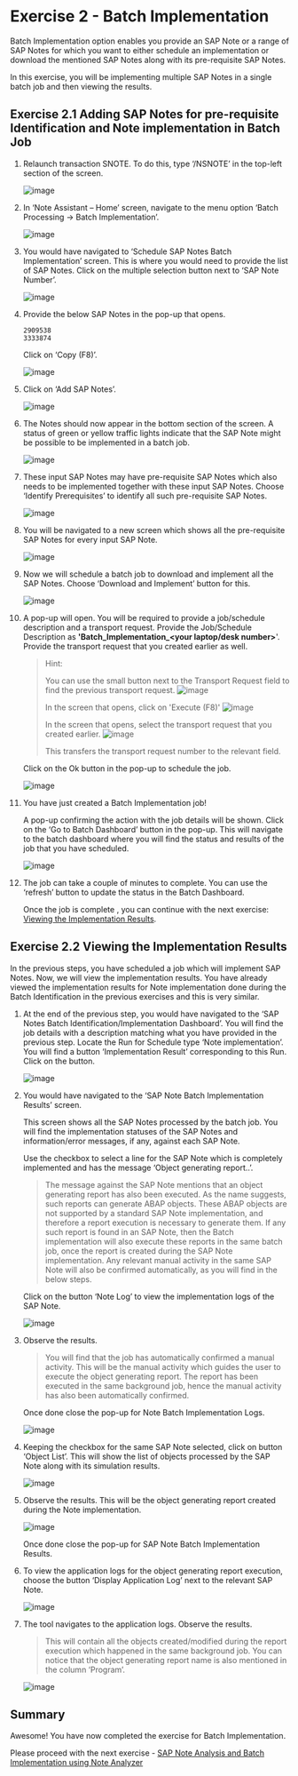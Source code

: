 # Exercise 2 - Batch Implementation

Batch Implementation option enables you provide an SAP Note or a range of SAP Notes for which you want to either schedule an implementation or download the mentioned SAP Notes along with its pre-requisite SAP Notes. 

In this exercise, you will be implementing multiple SAP Notes in a single batch job and then viewing the results. 


## Exercise 2.1 Adding SAP Notes for pre-requisite Identification and Note implementation in Batch Job

  1. Relaunch transaction SNOTE. To do this, type ‘/NSNOTE’ in the top-left section of the screen. 
 
     ![image](https://github.com/SAP-samples/teched2023-DT261/assets/144778626/c2fa14f8-1225-4e9b-8042-f7acef21856d)
     


  2. In ‘Note Assistant – Home’ screen, navigate to the menu option ‘Batch Processing -> Batch Implementation’.

     ![image](https://github.com/SAP-samples/teched2023-DT261/assets/144778626/6f9548d9-95f8-4535-9b3b-f827e74edd50)



     

  3.	You would have navigated to ‘Schedule SAP Notes Batch Implementation’ screen. This is where you would need to provide the list of SAP Notes.
      Click on the multiple selection button next to ‘SAP Note Number’.

        ![image](https://github.com/SAP-samples/teched2023-DT261/assets/144778626/592cab02-c05e-4381-8050-b50a948ba817)


     

  4. Provide the below SAP Notes in the pop-up that opens.

         2909538
         3333874

     Click on ‘Copy (F8)’.

     ![image](https://github.com/SAP-samples/teched2023-DT261/assets/144778626/c59b6793-f4aa-4c47-930d-cc6ce385f752)
     


5.	Click on ‘Add SAP Notes’.

      ![image](https://github.com/SAP-samples/teched2023-DT261/assets/144778626/458de81c-df88-444d-ad0a-5602714819be)

   

6.  The Notes should now appear in the bottom section of the screen. A status of green or yellow traffic lights indicate that the SAP Note might be possible to be implemented in a batch job. 

      ![image](https://github.com/SAP-samples/teched2023-DT261/assets/144778626/61577fba-1bd9-4098-a8bc-2e09d7350600)

     

7.	These input SAP Notes may have pre-requisite SAP Notes which also needs to be implemented together with these input SAP Notes. Choose ‘Identify Prerequisites’ to identify all such pre-requisite SAP Notes.

     ![image](https://github.com/SAP-samples/teched2023-DT261/assets/144778626/fa9a7ca1-ad6c-46fb-81ac-043d8bcec62d)

    

8.	You will be navigated to a new screen which shows all the pre-requisite SAP Notes for every input SAP Note.

     ![image](https://github.com/SAP-samples/teched2023-DT261/assets/144778626/9d2cb3d3-dc80-4082-a9a4-7af8a16f9e5c)

   

9.	Now we will schedule a batch job to download and implement all the SAP Notes. Choose ‘Download and Implement’ button for this.
    
    ![image](https://github.com/SAP-samples/teched2023-DT261/assets/144778626/ff16ad3d-ce78-4eae-a66a-08766e68cf12)

    

10.	A pop-up will open. You will be required to provide a job/schedule description and a transport request. Provide the Job/Schedule Description as ****'Batch_Implementation_<your laptop/desk number>****'. Provide the transport request that you created earlier as well.
    
    >Hint:
    >
    >You can use the small button next to the Transport Request field to find the previous transport request.
    >![image](https://github.com/SAP-samples/teched2023-DT261/assets/144778626/9140e83a-6796-4489-ae82-7e62d0f33070)
    >
    >In the screen that opens, click on 'Execute (F8)'
    >![image](https://github.com/SAP-samples/teched2023-DT261/assets/144778626/febb5591-a138-47c0-94e3-c844badc7276)
    >
    >In the screen that opens, select the transport request that you created earlier.
    >![image](https://github.com/SAP-samples/teched2023-DT261/assets/144778626/327d978c-f965-4e5d-907f-d859178f058b)
    >
    >This transfers the transport request number to the relevant field.



    Click on the Ok button in the pop-up to schedule the job.

   	![image](https://github.com/SAP-samples/teched2023-DT261/assets/144778626/02942442-1dc0-463b-8ecc-df44f5bfa1b4)

    

13.	You have just created a Batch Implementation job!

    A pop-up confirming the action with the job details will be shown. Click on the ‘Go to Batch Dashboard’ button in the pop-up. This will navigate to the batch dashboard where you will find the status and results of the job that you have scheduled.

    ![image](https://github.com/SAP-samples/teched2023-DT261/assets/144778626/67415c3e-1cb9-47e5-8a6b-969f8dc8be05)

    

14.	The job can take a couple of minutes to complete. You can use the ‘refresh’ button to update the status in the Batch Dashboard.

   	Once the job is complete , you can continue with the next exercise: [Viewing the Implementation Results](../ex2/README.md#exercise-22-viewing-the-implementation-results).



## Exercise 2.2 Viewing the Implementation Results

In the previous steps, you have scheduled a job which will implement SAP Notes. Now, we will view the implementation results. You have already viewed the implementation results for Note implementation done during the Batch Identification in the previous exercises and this is very similar.

1.	At the end of the previous step, you would have navigated to the ‘SAP Notes Batch Identification/Implementation Dashboard’. You will find the job details with a description matching what you have provided in the previous step. Locate the Run for Schedule type ‘Note implementation’. You will find a button ‘Implementation Result’ corresponding to this Run. Click on the button.

    ![image](https://github.com/SAP-samples/teched2023-DT261/assets/144778626/e2b42fe5-f402-4292-adb8-b2d0c0cc733a)



2.	You would have navigated to the ‘SAP Note Batch Implementation Results’ screen. 

    This screen shows all the SAP Notes processed by the batch job. You will find the implementation statuses of the SAP Notes and information/error messages, if any, against each SAP Note.

    Use the checkbox to select a line for the SAP Note which is completely implemented and has the message ‘Object generating report..’. 

    >The message against the SAP Note mentions that an object generating report has also been executed. As the name suggests, such reports can generate ABAP objects. These ABAP objects are not supported by a standard SAP Note implementation, and therefore a report execution is necessary to generate them. If any such report is found in an SAP Note, then the Batch implementation will also execute these reports in the same batch job, once the report is created during the SAP Note implementation. Any relevant manual activity in the same SAP Note will also be confirmed automatically, as you will find in the below steps.

     Click on the button ‘Note Log’ to view the implementation logs of the SAP Note.

     ![image](https://github.com/SAP-samples/teched2023-DT261/assets/144778626/4169e821-b657-417a-9661-a3921278c1b6)




3.	Observe the results.
   
   
    >You will find that the job has automatically confirmed a manual activity. This will be the manual activity which guides the user to execute the object generating report. The report has been executed in the same background job, hence the manual activity has also been automatically confirmed. 

    Once done close the pop-up for Note Batch Implementation Logs.
 
    ![image](https://github.com/SAP-samples/teched2023-DT261/assets/144778626/64aa169c-c81f-4265-a171-879776c8e9f8)




4.	Keeping the checkbox for the same SAP Note selected, click on button ‘Object List’. This will show the list of objects processed by the SAP Note along with its simulation results.

     ![image](https://github.com/SAP-samples/teched2023-DT261/assets/144778626/bc1c16f6-29af-4e1f-9de0-e744798f2cfb)




5.	Observe the results. This will be the object generating report created during the Note implementation.

     ![image](https://github.com/SAP-samples/teched2023-DT261/assets/144778626/45729576-cb04-4d3c-9022-15e8e118b9cb)


     Once done close the pop-up for SAP Note Batch Implementation Results.


6.	To view the application logs for the object generating report execution, choose the button ‘Display Application Log’ next to the relevant SAP Note.

    ![image](https://github.com/SAP-samples/teched2023-DT261/assets/144778626/d39b5c9a-25cf-486a-b869-ea2bc406b30c)




7.	The tool navigates to the application logs. Observe the results.
   
     >This will contain all the objects created/modified during the report execution which happened in the same background job. You can notice that the object generating report name is also mentioned in the column ‘Program’.


     ![image](https://github.com/SAP-samples/teched2023-DT261/assets/144778626/2113f450-a5d3-4a04-b714-dc2cdb0b647c)

 


## Summary

Awesome! You have now completed the exercise for Batch Implementation. 

Please proceed with the next exercise - [SAP Note Analysis and Batch Implementation using Note Analyzer](../ex3%20#sap-note-analysis-and-batch-implementation-using-note-analyzer)

